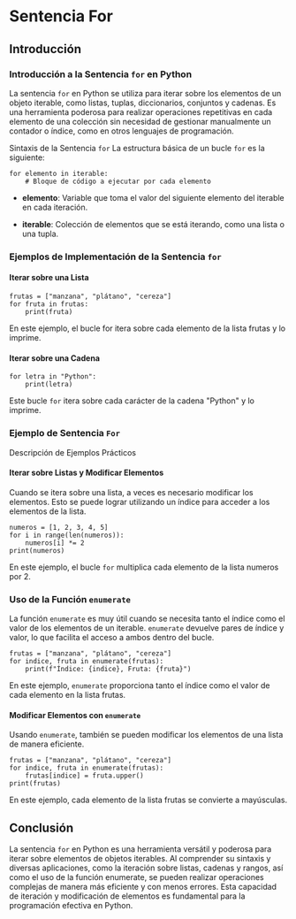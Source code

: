 # Sentencia For

## Introducción
### Introducción a la Sentencia `for` en Python
La sentencia `for` en Python se utiliza para iterar sobre los elementos de un objeto iterable, como listas, tuplas, diccionarios, conjuntos y cadenas. Es una herramienta poderosa para realizar operaciones repetitivas en cada elemento de una colección sin necesidad de gestionar manualmente un contador o índice, como en otros lenguajes de programación.

Sintaxis de la Sentencia `for`
La estructura básica de un bucle `for` es la siguiente:
```
for elemento in iterable:
    # Bloque de código a ejecutar por cada elemento
```

- **elemento**: Variable que toma el valor del siguiente elemento del iterable en cada iteración.

- **iterable**: Colección de elementos que se está iterando, como una lista o una tupla.

### Ejemplos de Implementación de la Sentencia `for`
#### Iterar sobre una Lista
```
frutas = ["manzana", "plátano", "cereza"]
for fruta in frutas:
    print(fruta)
```
En este ejemplo, el bucle for itera sobre cada elemento de la lista frutas y lo imprime.

#### Iterar sobre una Cadena
```
for letra in "Python":
    print(letra)
```
Este bucle `for` itera sobre cada carácter de la cadena "Python" y lo imprime.

### Ejemplo de Sentencia `For`
Descripción de Ejemplos Prácticos
#### Iterar sobre Listas y Modificar Elementos
Cuando se itera sobre una lista, a veces es necesario modificar los elementos. Esto se puede lograr utilizando un índice para acceder a los elementos de la lista.
```
numeros = [1, 2, 3, 4, 5]
for i in range(len(numeros)):
    numeros[i] *= 2
print(numeros)
```
En este ejemplo, el bucle `for` multiplica cada elemento de la lista numeros por 2.

### Uso de la Función `enumerate`
La función `enumerate` es muy útil cuando se necesita tanto el índice como el valor de los elementos de un iterable. `enumerate` devuelve pares de índice y valor, lo que facilita el acceso a ambos dentro del bucle.

```
frutas = ["manzana", "plátano", "cereza"]
for indice, fruta in enumerate(frutas):
    print(f"Índice: {indice}, Fruta: {fruta}")
```
En este ejemplo, `enumerate` proporciona tanto el índice como el valor de cada elemento en la lista frutas. 

#### Modificar Elementos con `enumerate`
Usando `enumerate`, también se pueden modificar los elementos de una lista de manera eficiente.
```
frutas = ["manzana", "plátano", "cereza"]
for indice, fruta in enumerate(frutas):
    frutas[indice] = fruta.upper()
print(frutas)
```
En este ejemplo, cada elemento de la lista frutas se convierte a mayúsculas.

## Conclusión
La sentencia `for` en Python es una herramienta versátil y poderosa para iterar sobre elementos de objetos iterables. Al comprender su sintaxis y diversas aplicaciones, como la iteración sobre listas, cadenas y rangos, así como el uso de la función enumerate, se pueden realizar operaciones complejas de manera más eficiente y con menos errores. Esta capacidad de iteración y modificación de elementos es fundamental para la programación efectiva en Python.